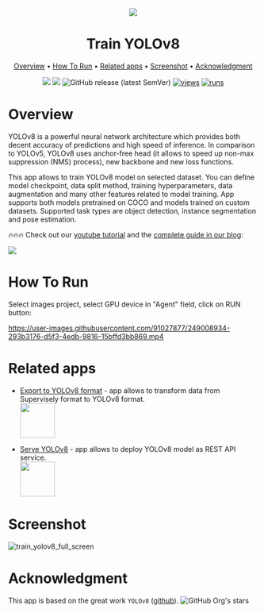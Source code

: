 
<div align="center" markdown>
<img src="https://github.com/supervisely-ecosystem/yolov8/assets/12828725/2849410e-4922-4d23-93a7-2385d6d75426"/>  

# Train YOLOv8

<p align="center">
  <a href="#Overview">Overview</a> •
  <a href="#How-To-Run">How To Run</a> •
  <a href="#Related-apps">Related apps</a> •
  <a href="#Screenshot">Screenshot</a> •
  <a href="#Acknowledgment">Acknowledgment</a>
</p>

[![](https://img.shields.io/badge/supervisely-ecosystem-brightgreen)](https://ecosystem.supervise.ly/apps/supervisely-ecosystem/yolov8/train)
[![](https://img.shields.io/badge/slack-chat-green.svg?logo=slack)](https://supervise.ly/slack)
![GitHub release (latest SemVer)](https://img.shields.io/github/v/release/supervisely-ecosystem/yolov8)
[![views](https://app.supervise.ly/img/badges/views/supervisely-ecosystem/yolov8/train.png)](https://supervise.ly)
[![runs](https://app.supervise.ly/img/badges/runs/supervisely-ecosystem/yolov8/train.png)](https://supervise.ly)

</div>

# Overview

YOLOv8 is a powerful neural network architecture which provides both decent accuracy of predictions and high speed of inference. In comparison to YOLOv5, YOLOv8 uses anchor-free head (it allows to speed up non-max suppression (NMS) process), new backbone and new loss functions.

This app allows to train YOLOv8 model on selected dataset. You can define model checkpoint, data split method, training hyperparameters, data augmentation and many other features related to model training. App supports both models pretrained on COCO and models trained on custom datasets. Supported task types are object detection, instance segmentation and pose estimation.

🔥🔥🔥 Check out our [youtube tutorial](https://youtu.be/Rsr8xWJ6s9I) and the [complete guide in our blog](https://supervisely.com/blog/train-yolov8-on-custom-data-no-code/):   

<a href="https://youtu.be/Rsr8xWJ6s9I" target="_blank"><img src="https://github.com/supervisely-ecosystem/yolov8/assets/12828725/beb89aaf-94cb-4044-84f1-33f2f17bbe7e"/></a>

# How To Run

Select images project, select GPU device in "Agent" field, click on RUN button:

https://user-images.githubusercontent.com/91027877/249008934-293b3176-d5f3-4edb-9816-15bffd3bb869.mp4

# Related apps

- [Export to YOLOv8 format](https://ecosystem.supervise.ly/apps/export-to-yolov8) - app allows to transform data from Supervisely format to YOLOv8 format.   
    <img data-key="sly-module-link" data-module-slug="supervisely-ecosystem/export-to-yolov8" src="https://github.com/supervisely-ecosystem/yolov8/assets/115161827/01d6658f-11c3-40a3-8ff5-100a27fa1480" height="70px" margin-bottom="20px"/>  

- [Serve YOLOv8](https://ecosystem.supervise.ly/apps/yolov8/serve) - app allows to deploy YOLOv8 model as REST API service.   
    <img data-key="sly-module-link" data-module-slug="supervisely-ecosystem/yolov8/serve" src="https://github.com/supervisely-ecosystem/yolov8/assets/115161827/721f5344-013c-4466-bc05-88cc3efef5ca" height="70px" margin-bottom="20px"/>
  
# Screenshot

![train_yolov8_full_screen](https://user-images.githubusercontent.com/91027877/250972249-7d27d601-3aa8-4614-bf11-d4d71a425602.png)


# Acknowledgment

This app is based on the great work `YOLOv8` ([github](https://github.com/ultralytics/ultralytics)). ![GitHub Org's stars](https://img.shields.io/github/stars/ultralytics/ultralytics?style=social)
